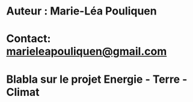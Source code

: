 # Auteur : Marie-Léa Pouliquen
# Contact: marieleapouliquen@gmail.com

# Blabla sur le projet Energie - Terre - Climat
